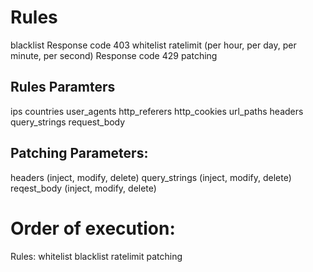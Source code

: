 # Rules

blacklist Response code 403
whitelist
ratelimit (per hour, per day, per minute, per second) Response code 429
patching


## Rules Paramters
ips
countries
user_agents
http_referers
http_cookies
url_paths
headers
query_strings
request_body

## Patching Parameters:
headers (inject, modify, delete)
query_strings (inject, modify, delete)
reqest_body (inject, modify, delete)




# Order of execution:

Rules:
whitelist
blacklist
ratelimit
patching
